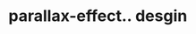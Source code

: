 # parallax-effect.. desgin                                                                                                                                                                                                                                                                                    
